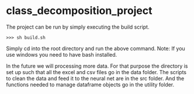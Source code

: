 # class_decomposition_project

The project can be run by simply executing the build script.

	>>> sh build.sh

Simply cd into the root directory and run the above command.
Note: If you use windows you need to have bash installed.

In the future we will processing more data. For that purpose the directory is set up such that all the excel and csv files go in the data folder. The scripts to clean the data and feed it to the neural net are in the src folder. And the functions needed to manage dataframe objects go in the utility folder.
